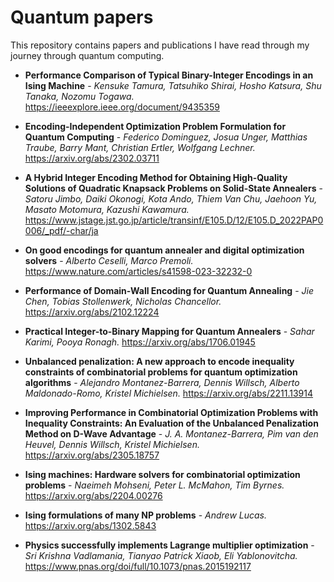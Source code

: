 # Quantum papers
This repository contains papers and publications I have read through my journey through quantum computing.

+ **Performance Comparison of Typical Binary-Integer Encodings in an Ising Machine** - _Kensuke Tamura, Tatsuhiko Shirai, Hosho Katsura, Shu Tanaka, Nozomu Togawa._ 
https://ieeexplore.ieee.org/document/9435359

+ **Encoding-Independent Optimization Problem Formulation for Quantum Computing** - _Federico Dominguez, Josua Unger, Matthias Traube, Barry Mant, Christian Ertler, Wolfgang Lechner._
https://arxiv.org/abs/2302.03711

+ **A Hybrid Integer Encoding Method for Obtaining High-Quality Solutions of Quadratic Knapsack Problems on Solid-State Annealers** - _Satoru Jimbo, Daiki Okonogi, Kota Ando, Thiem Van Chu, Jaehoon Yu, Masato Motomura, Kazushi Kawamura._
https://www.jstage.jst.go.jp/article/transinf/E105.D/12/E105.D_2022PAP0006/_pdf/-char/ja

+ **On good encodings for quantum annealer and digital optimization solvers** - _Alberto Ceselli, Marco Premoli._
https://www.nature.com/articles/s41598-023-32232-0

+ **Performance of Domain-Wall Encoding for Quantum Annealing** - _Jie Chen, Tobias Stollenwerk, Nicholas Chancellor._
https://arxiv.org/abs/2102.12224

+ **Practical Integer-to-Binary Mapping for Quantum Annealers** - _Sahar Karimi, Pooya Ronagh._
https://arxiv.org/abs/1706.01945

+ **Unbalanced penalization: A new approach to encode inequality constraints of combinatorial problems for quantum optimization algorithms** - _Alejandro Montanez-Barrera, Dennis Willsch, Alberto Maldonado-Romo, Kristel Michielsen._
https://arxiv.org/abs/2211.13914

+ **Improving Performance in Combinatorial Optimization Problems with Inequality Constraints: An Evaluation of the Unbalanced Penalization Method on D-Wave Advantage** - _J. A. Montanez-Barrera, Pim van den Heuvel, Dennis Willsch, Kristel Michielsen._
https://arxiv.org/abs/2305.18757

+ **Ising machines: Hardware solvers for combinatorial optimization problems** - _Naeimeh Mohseni, Peter L. McMahon, Tim Byrnes._
https://arxiv.org/abs/2204.00276

+ **Ising formulations of many NP problems** - _Andrew Lucas._
https://arxiv.org/abs/1302.5843

+ **Physics successfully implements Lagrange multiplier optimization** - _Sri Krishna Vadlamania, Tianyao Patrick Xiaob, Eli Yablonovitcha._
https://www.pnas.org/doi/full/10.1073/pnas.2015192117
